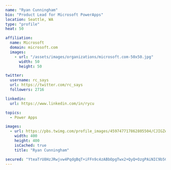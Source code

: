 ```yaml
---
name: "Ryan Cunningham"
bio: "Product Lead for Microsoft PowerApps"
location: Seattle, WA
type: "profile"
heat: 50

affiliation:
  name: Microsoft
  domain: microsoft.com
  images:
    - url: "/assets/images/organizations/microsoft.com-50x50.jpg"
      width: 50
      height: 50

twitter:
  username: rc_says
  url: https://twitter.com/rc_says
  followers: 2716

linkedin:
  url: https://www.linkedin.com/in/rycu

topics:
  - Power Apps

images:
  - url: https://pbs.twimg.com/profile_images/459747717862805504/CJIGZejd_400x400.png
    width: 400
    height: 400
    isCached: true
    title: "Ryan Cunningham"

secured: "YteaTrU8HzJRwjvw4PqdgBqT+iFFn9c4zABbOpgTwx2+QyQ+OzgPAiNIC9b5CHiINcz8Anywt1RI8SjGxp/tnmyOX8PCM5vNI8OnBjN8ng11cvyu+h/bqOqVpdK1G1NKTOK4xv/nZcg0R/XMEafWSNoMNQ2KKg1gWD2QXBcLc3neU4EK97FjgW+V6RhRip4GxOttdSjyCiXovVWOFOTnZ+I7JOWo5KOCFY5m+mHYG0L7MqVVrVwJ4WGQJuOz0QvPv9lB3WoJM/y9mQZGBxBolTqUWiM9Bl+uoq+OKxDvRgr47n8leuvloZMX3vBIzAEapjeNkqMsU5JC1WVNDBW9vanu1I8trTlXPUtn8bpg8O+6WEMCpqJesySSp+h7SYyr7bpI/f3JYYjBCTDuref4+03XrZtcvkakTlGWURtYhiY=;npRLmt0wq5/r26WUdJZVuQ=="
---
```


